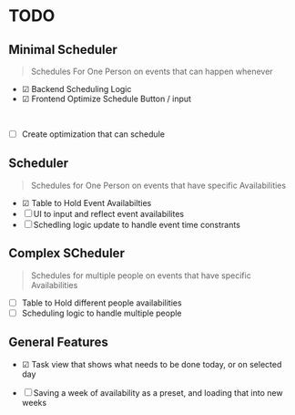 # TODO

## Minimal Scheduler

> Schedules For One Person on events that can happen whenever

- &#9745;  Backend Scheduling Logic
- &#9745;  Frontend Optimize Schedule Button / input

<br>

- &#9744; Create optimization that can schedule




## Scheduler

> Schedules for One Person on events that have specific Availabilities


- &#9745;  Table to Hold Event Availabilties
- &#9744;  UI to input and reflect event availabilites
- &#9744;  Schedling logic update to handle event time constrants

## Complex SCheduler

> Schedules for multiple people on events that have specific Availabilities

- &#9744;  Table to Hold different people availabilities
- &#9744;  Scheduling logic to handle multiple people

## General Features


- &#9745;  Task view that shows what needs to be done today, or on selected day

- &#9744;  Saving a week of availability as a preset, and loading that into new weeks